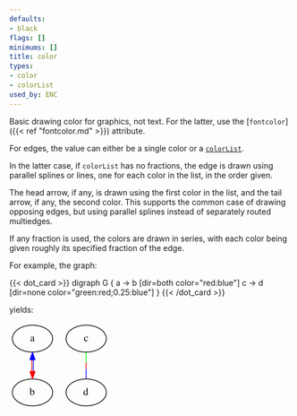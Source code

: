 ```yaml
---
defaults:
- black
flags: []
minimums: []
title: color
types:
- color
- colorList
used_by: ENC
---
```

Basic drawing color for graphics, not text. For the latter, use the
[`fontcolor`]({{< ref "fontcolor.md" >}}) attribute.

For edges, the value can either be a single color or a
[`colorList`](/docs/attr-types/colorList/).

In the latter case, if `colorList` has no fractions,
the edge is drawn using parallel splines or lines,
one for each color in the list, in the order given.

The head arrow, if any, is drawn using the first color in the list,
and the tail arrow, if any, the second color. This supports the common
case of drawing opposing edges, but using parallel splines instead of
separately routed multiedges. 

If any fraction is used, the colors are drawn in series, with each color
being given roughly its specified fraction of the edge.

For example, the graph:

{{< dot_card >}}
digraph G {
  a -> b [dir=both color="red:blue"]
  c -> d [dir=none color="green:red;0.25:blue"]
}
{{< /dot_card >}}

yields:

<IMG SRC="/doc/info/colorlist.gif">
